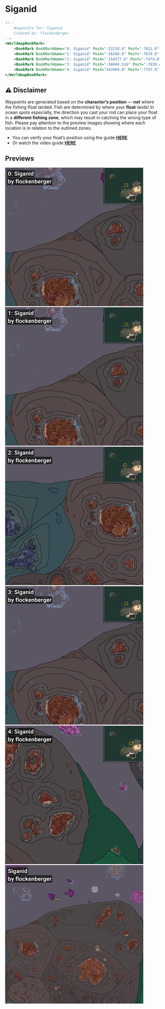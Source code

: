 # Siganid
```xml
<!--
    Waypoints for: Siganid
    Created by: flockenberger
-->
<WorldmapBookMark>
    <BookMark BookMarkName="0: Siganid" PosX="-52218.0" PosY="-7811.0" PosZ="503807.0" />
    <BookMark BookMarkName="1: Siganid" PosX="-56268.0" PosY="-7678.0" PosZ="508055.0" />
    <BookMark BookMarkName="2: Siganid" PosX="-154577.0" PosY="-7474.0" PosZ="413081.0" />
    <BookMark BookMarkName="3: Siganid" PosX="-58604.516" PosY="-7839.491" PosZ="503764.3" />
    <BookMark BookMarkName="4: Siganid" PosX="342969.0" PosY="-7747.0" PosZ="471226.0" />
</WorldmapBookMark>
```

## ⚠️ Disclaimer
Waypoints are generated based on the __**character’s position**__ — __not__ where the fishing float landed.
Fish are determined by where your **float** lands!
In ocean spots especially, the direction you cast your rod can place your float in a **different fishing zone**, which may result in catching the wrong type of fish.
Please pay attention to the preview images showing where each location is in relation to the outlined zones.

- You can verify your float’s position using the guide [**HERE**](https://flockenberger.github.io/bdo-fish-position/)
- Or watch the video guide [**HERE**](https://youtu.be/t-VXcRoNojk)

## Previews
<img src="./Siganid_0_Preview.webp" width="450"/> <img src="./Siganid_1_Preview.webp" width="450"/> <img src="./Siganid_2_Preview.webp" width="450"/> <img src="./Siganid_3_Preview.webp" width="450"/> <img src="./Siganid_4_Preview.webp" width="450"/> <img src="./Siganid_Preview.webp" width="450"/> 